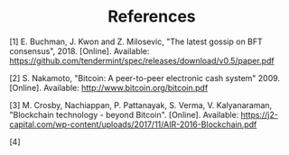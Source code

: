 <div align='center'> 
	<h1>References</h1>
</div>

[1]	E. Buchman, J. Kwon and Z. Milosevic, "The latest gossip on BFT consensus", 2018. [Online]. Available: <https://github.com/tendermint/spec/releases/download/v0.5/paper.pdf>

[2] S. Nakamoto, "Bitcoin: A peer-to-peer electronic cash system" 2009. [Online]. Available: <http://www.bitcoin.org/bitcoin.pdf> 

[3] M. Crosby, Nachiappan, P. Pattanayak, S. Verma, V. Kalyanaraman, "Blockchain technology - beyond Bitcoin". [Online]. Available: <https://j2-capital.com/wp-content/uploads/2017/11/AIR-2016-Blockchain.pdf>

[4] 
<!--stackedit_data:
eyJoaXN0b3J5IjpbLTY4MDQxODE1MiwxMjUyNDY0OTIyLC0xNj
I1NjAxNDkxLC0xNTE2NTEzOTg5LC0yOTI1NzczOTNdfQ==
-->